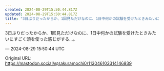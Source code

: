 ```yaml
---
created: 2024-08-29T15:50:44.817Z
updated: 2024-08-29T15:50:44.817Z
title: "3日ぶりだったからか、1回見ただけなのに、1日中何かの試験を受けたときみたいにすごく頭を使った感じがする…。[...]"
---
```


<p>3日ぶりだったからか、1回見ただけなのに、1日中何かの試験を受けたときみたいにすごく頭を使った感じがする…。</p>

&mdash; 2024-08-29 15:50:44 UTC

Original URL: https://mastodon.social/@sakuramochi0/113046103314146839
